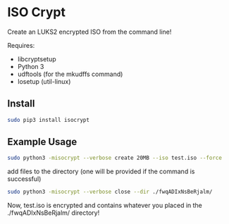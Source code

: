 # ISO Crypt

Create an LUKS2 encrypted ISO from the command line!

Requires:

* libcryptsetup
* Python 3
* udftools (for the mkudffs command)
* losetup (util-linux)

## Install

```bash
sudo pip3 install isocrypt
```

## Example Usage

```bash
sudo python3 -misocrypt --verbose create 20MB --iso test.iso --force
```

add files to the directory (one will be provided if the command is successful)

```bash
sudo python3 -misocrypt --verbose close --dir ./fwqADIxNsBeRjalm/
```

Now, test.iso is encrypted and contains whatever you placed in the ./fwqADIxNsBeRjalm/ directory!
